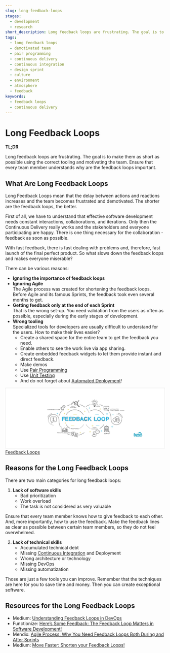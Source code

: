 ```yaml
---
slug: long-feedback-loops
stages:
  - development
  - research
short_description: Long feedback loops are frustrating. The goal is to make them as short as possible using the correct tooling and motivating the team. Ensure that every team member understands why are the feedback loops important.
tags:
  - long feedback loops
  - demotivated team
  - pair programming
  - continuous delivery
  - continuous integration
  - design sprint
  - culture
  - environment
  - atmosphere
  - feedback
keywords:
  - feedback loops
  - continuous delivery
---
```


# Long Feedback Loops

**TL;DR**

Long feedback loops are frustrating. The goal is to make them as short as possible using the correct tooling and motivating the team. Ensure that every team member understands why are the feedback loops important.

## What Are Long Feedback Loops

Long Feedback Loops mean that the delay between actions and reactions increases and the team becomes frustrated and demotivated. The shorter are the feedback loops, the better.

First of all, we have to understand that effective software development needs constant interactions, collaborations, and iterations. Only then the Continuous Delivery really works and the stakeholders and everyone participating are happy. There is one thing necessary for the collaboration - feedback as soon as possible.

With fast feedback, there is fast dealing with problems and, therefore, fast launch of the final perfect product. So what slows down the feedback loops and makes everyone miserable?

There can be various reasons:

- **Ignoring the importance of feedback loops**
- **Ignoring Agile**  
  The Agile process was created for shortening the feedback loops. Before Agile and its famous Sprints, the feedback took even several months to get.
- **Getting feedback only at the end of each Sprint**  
   That is the wrong set-up. You need validation from the users as often as possible, especially during the early stages of development.
- **Wrong tooling**  
   Specialized tools for developers are usually difficult to understand for the users. How to make their lives easier?
  - Create a shared space for the entire team to get the feedback you need.
  - Enable others to see the work live via app sharing.
  - Create embedded feedback widgets to let them provide instant and direct feedback.
  - Make demos
  - Use [Pair Programming](/practices/pair-programming)
  - Use [Unit Testing](/practices/unit-testing)
  - And do not forget about [Automated Deployment](/practices/automated-deployment)!

![Feedback Loops](/files/feedback_loops.png)
[Feedback Loops](https://medium.com/@iauro/move-faster-shorten-your-feedback-loops-eb00329f531)

## Reasons for the Long Feedback Loops

There are two main categories for long feedback loops:

1. **Lack of software skills**
   - Bad prioritization
   - Work overload
   - The task is not considered as very valuable

Ensure that every team member knows how to give feedback to each other. And, more importantly, how to use the feedback. Make the feedback lines as clear as possible between certain team members, so they do not feel overwhelmed.

2. **Lack of technical skills**
   - Accumulated technical debt
   - Missing [Continuous Integration](/practices/continuous-integration) and Deployment
   - Wrong architecture or technology
   - Missing DevOps
   - Missing automatization

Those are just a few tools you can improve. Remember that the techniques are here for you to save time and money. Then you can create exceptional software.

## Resources for the Long Feedback Loops

- Medium: [Understanding Feedback Loops in DevOps](https://medium.com/@antweiss/understanding-feedback-loops-in-devops-e93b92b74bd1)
- Functionize: [Here’s Some Feedback: The Feedback Loop Matters in Software Development!](https://www.functionize.com/blog/heres-some-feedback-the-feedback-loop-matters-in-software-development/)
- Mendix: [Agile Process: Why You Need Feedback Loops Both During and After Sprints](https://www.mendix.com/blog/agile-process-why-you-need-feedback-loops-both-during-and-after-sprints/)
- Medium: [Move Faster: Shorten your Feedback Loops!](https://medium.com/@iauro/move-faster-shorten-your-feedback-loops-eb00329f531)
